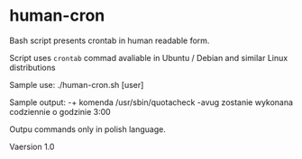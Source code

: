 human-cron
==========

Bash script presents crontab in human readable form.

Script uses `crontab` commad avaliable in Ubuntu / Debian and similar Linux distributions 

Sample use:
./human-cron.sh [user]

Sample output:
-+ komenda /usr/sbin/quotacheck -avug zostanie wykonana codziennie o godzinie 3:00

Outpu commands only in polish language.

Vaersion 1.0
